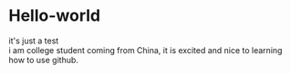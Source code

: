 # Hello-world
it's just a test
<br>i am college student coming from China, it is excited and nice to learning how to use github.
